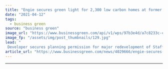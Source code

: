 ```yaml
---
title: "Engie secures green light for 2,300 low carbon homes at former Rugeley coal plant site"
date: "2021-04-12"
tags: 
  - business green
source: "business green"
image_url: "https://www.businessgreen.com/api/v1/wps/97b3e4d/a7c8233c-cd75-4580-9dd8-8777b93ffd84/8/Rugeley-Power-Station-185x114.jpg"
image_fp: "/assets/img/post_thumbnails/129.jpg"
lead: "
 Developer secures planning permission for major redevelopment of Staffordshire site that aims to provide 'tangible articulation of the whole transition to zero carbon' ..."
article_url: "https://www.businessgreen.com/news/4029666/engie-secures-green-light-300-low-carbon-homes-former-rugeley-coal-plant-site"
---
```


---
